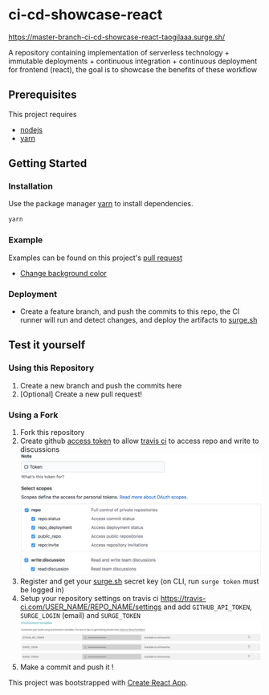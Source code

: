 # ci-cd-showcase-react

https://master-branch-ci-cd-showcase-react-taogilaaa.surge.sh/

A repository containing implementation of serverless technology + immutable deployments + continuous integration + continuous deployment for frontend (react), the goal is to showcase the benefits of these workflow

## Prerequisites

This project requires

- [nodejs](https://nodejs.org/en/)
- [yarn](https://yarnpkg.com/en/docs/install)

## Getting Started

### Installation

Use the package manager [yarn](https://yarnpkg.com/en/docs/install) to install dependencies.

```bash
yarn
```

### Example

Examples can be found on this project's [pull request](https://github.com/taogilaaa/ci-cd-showcase-react/pulls?utf8=%E2%9C%93&q=is%3Apr)

* [Change background color](https://github.com/taogilaaa/ci-cd-showcase-react/pull/2)

### Deployment

* Create a feature branch, and push the commits to this repo, the CI runner will run and detect changes, and deploy the artifacts to [surge.sh][surge]

## Test it yourself

### Using this Repository

1. Create a new branch and push the commits here
2. [Optional] Create a new pull request!

### Using a Fork

1. Fork this repository
2. Create github [access token][github token] to allow [travis ci][travis] to access repo and write to discussions
  ![access token](./assets/CI_Token_1.png)
  ![access token](./assets/CI_Token_2.png)
3. Register and get your [surge.sh][surge] secret key (on CLI, run `surge token` must be logged in)
4. Setup your repository settings on travis ci https://travis-ci.com/USER_NAME/REPO_NAME/settings and add `GITHUB_API_TOKEN`, `SURGE_LOGIN` (email) and `SURGE_TOKEN`
  ![travis env](./assets/Travis_Env.png)
5. Make a commit and push it !

[travis]: https://travis-ci.com/
[surge]: https://surge.sh/
[github token]: https://github.com/settings/tokens


This project was bootstrapped with [Create React App](https://github.com/facebook/create-react-app).
